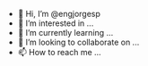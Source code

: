 - 👋 Hi, I’m @engjorgesp
- 👀 I’m interested in ...
- 🌱 I’m currently learning ...
- 💞️ I’m looking to collaborate on ...
- 📫 How to reach me ...

<!---
engjorgesp/engjorgesp is a ✨ special ✨ repository because its `README.md` (this file) appears on your GitHub profile.
You can click the Preview link to take a look at your changes.
--->
